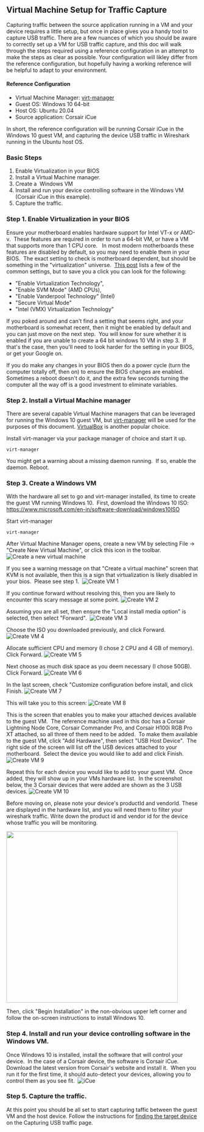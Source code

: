 ## Virtual Machine Setup for Traffic Capture

Capturing traffic between the source application running in a VM and your device requires a little setup, but once in place gives you a handy tool to capture USB traffic.  There are a few nuances of which you should be aware to correctly set up a VM for USB traffic capture, and this doc will walk through the steps required using a reference configuration in an attempt to make the steps as clear as possible.  Your configuration will likley differ from the reference configuration, but hopefully having a working reference will be helpful to adapt to your environment. 

#### Reference Configuration ####
- Virtual Machine Manager: [virt-manager](https://virt-manager.org/)
- Guest OS: Windows 10 64-bit 
- Host OS: Ubuntu 20.04
- Source application: Corsair iCue  

In short, the reference configuration will be running Corsair iCue in the Windows 10 guest VM, and capturing the device USB traffic in Wireshark running in the Ubuntu host OS.

### Basic Steps ###
1. Enable Virtualization in your BIOS
2. Install a Virtual Machine manager.
3. Create a  Windows VM
4. Install and run your device controlling software in the Windows VM (Corsair iCue in this example).
5. Capture the traffic.


### Step 1. Enable Virtualization in your BIOS

Ensure your motherboard enables hardware support for Intel VT-x or AMD-v.  These features are required in order to run a 64-bit VM, or have a VM that supports more than 1 CPU core.   In most modern motherboards these features are disabled by default, so you may need to enable them in your BIOS.  The exact setting to check is motherboard dependent, but should be something in the "virtualization" universe.  [This post](https://forums.virtualbox.org/viewtopic.php?f=1&t=62339) lists a few of the common settings, but to save you a click you can look for the following:
- "Enable Virtualization Technology", 
- "Enable SVM Mode" (AMD CPUs), 
- "Enable Vanderpool Technology" (Intel)
- "Secure Virtual Mode"
- "Intel (VMX) Virtualization Technology"

If you poked around and can't find a setting that seems right, and your motherboard is somewhat recent, then it might be enabled by default and you can just move on the next step.  You will know for sure whether it is enabled if you are unable to create a 64 bit windows 10 VM in step 3.  If that's the case, then you'll need to look harder for the setting in your BIOS, or get your Google on.

If you do make any changes in your BIOS then do a power cycle (turn the computer totally off, then on) to ensure the BIOS changes are enabled.  Sometimes a reboot doesn't do it, and the extra few seconds turning the computer all the way off is a good investment to eliminate variables.


### Step 2. Install a Virtual Machine manager

There are several capable Virtual Machine managers that can be leveraged for running the Windows 10 guest VM, but [virt-manager](https://virt-manager.org/) will be used for the purposes of this document.  [VirtualBox](https://www.virtualbox.org/) is another popular choice.

Install virt-manager via your package manager of choice and start it up.
```
virt-manager
```
You might get a warning about a missing daemon running.  If so, enable the daemon.
Reboot. 


### Step 3. Create a Windows VM

With the hardware all set to go and virt-manager installed, its time to create the guest VM running Windows 10.  
First, download the Windows 10 ISO:  https://www.microsoft.com/en-in/software-download/windows10ISO

Start virt-manager
```
virt-manager
```
After Virtual Machine Manager opens, create a new VM by selecting File -> "Create New Virtual Machine", or click this icon in the toolbar.  
![Create a new virtual machine](./images/create_vm.png)

If you see a warning message on that "Create a virtual machine" screen that KVM is not available, then this is a sign that virtualization is likely disabled in your bios.  Please see step 1.  
![Create VM 1](./images/create_vm_1.png)  

If you continue forward without resolving this, then you are likely to encounter this scary message at some point.
![Create VM 2](./images/create_vm_2.png)  

Assuming you are all set, then ensure the "Local install media option" is selected, then select "Forward".  
![Create VM 3](./images/create_vm_3.png)  

Choose the ISO you downloaded previously, and click Forward.  
![Create VM 4](./images/create_vm_4.png)  

Allocate sufficient CPU and memory (I chose 2 CPU and 4 GB of memory).  Click Forward.
![Create VM 5](./images/create_vm_5.png)  

Next choose as much disk space as you deem necessary (I chose 50GB).  Click Forward.
![Create VM 6](./images/create_vm_6.png)  

In the last screen, check "Customize configuration before install, and click Finish.
![Create VM 7](./images/create_vm_7.png)  

This will take you to this screen:
![Create VM 8](./images/create_vm_8.png)  

This is the screen that enables you to make your attached devices available to the guest VM.  The reference machine used in this doc has a Corsair Lightning Node Core, Corsair Commander Pro, and Corsair H100i RGB Pro XT attached, so all three of them need to be added.  
To make them available to the guest VM, click "Add Hardware", then select "USB Host Device".  The right side of the screen will list off the USB devices attached to your motherboard.  Select the device you would like to add and click Finish. 
![Create VM 9](./images/create_vm_9.png)  

Repeat this for each device you would like to add to your guest VM.  Once added, they will show up in your VMs hardware list.  In the screenshot below, the 3 Corsair devices that were added are shown as the 3 USB devices.
![Create VM 10](./images/create_vm_10.png)  

Before moving on, please note your device's productId and vendorId.  These are displayed in the hardware list, and you will need them to filter your wireshark traffic.  Write down the product id and vendor id for the device whose traffic you will be monitoring.  

<img src="./images/vendor_product_id.png" width="450"/>

Then, click "Begin Installation" in the non-obvious upper left corner and follow the on-screen instructions to install Windows 10.


### Step 4. Install and run your device controlling software in the Windows VM.

Once Windows 10 is installed, install the software that will control your device.  In the case of a Corsair device, the software is Corsair iCue.  Download the latest version from Corsair's website and install it.  When you run it for the first time, it should auto-detect your devices, allowing you to control them as you see fit.  
![iCue](./images/icue.png)  


### Step 5. Capture the traffic.

At this point you should be all set to start capturing taffic between the guest VM and the host device. Follow the instructions for [finding the target device](./capturing-usb-traffic.md#finding-the-target-device) on the Capturing USB traffic page.


